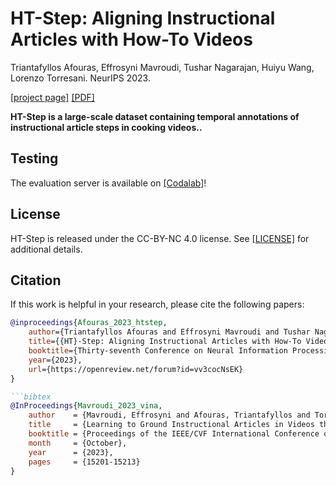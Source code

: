 # HT-Step: Aligning Instructional Articles with How-To Videos

Triantafyllos Afouras, Effrosyni Mavroudi, Tushar Nagarajan, Huiyu Wang, Lorenzo Torresani. NeurIPS 2023.

[[project page]](https://facebookresearch.github.io/htstep)
[[PDF]](https://openreview.net/pdf?id=vv3cocNsEK)

   **HT-Step is a large-scale dataset containing temporal annotations of instructional article steps in cooking videos..**  

## Testing
The evaluation server is available on [[Codalab]](https://eval.ai/web/challenges/challenge-page/2082/overview)!

## License
HT-Step is released under the CC-BY-NC 4.0 license. See [[LICENSE]](LICENSE) for additional details.

## Citation
If this work is helpful in your research, please cite the following papers:

```bibtex
@inproceedings{Afouras_2023_htstep,
    author={Triantafyllos Afouras and Effrosyni Mavroudi and Tushar Nagarajan and Huiyu Wang and Lorenzo Torresani},
    title={{HT}-Step: Aligning Instructional Articles with How-To Videos},
    booktitle={Thirty-seventh Conference on Neural Information Processing Systems Datasets and Benchmarks Track},
    year={2023},
    url={https://openreview.net/forum?id=vv3cocNsEK}
}

```bibtex
@InProceedings{Mavroudi_2023_vina,
    author    = {Mavroudi, Effrosyni and Afouras, Triantafyllos and Torresani, Lorenzo},
    title     = {Learning to Ground Instructional Articles in Videos through Narrations},
    booktitle = {Proceedings of the IEEE/CVF International Conference on Computer Vision (ICCV)},
    month     = {October},
    year      = {2023},
    pages     = {15201-15213}
}
```
```
